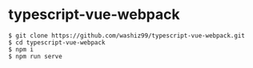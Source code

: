 # typescript-vue-webpack


```
$ git clone https://github.com/washiz99/typescript-vue-webpack.git
$ cd typescript-vue-webpack
$ npm i
$ npm run serve
```